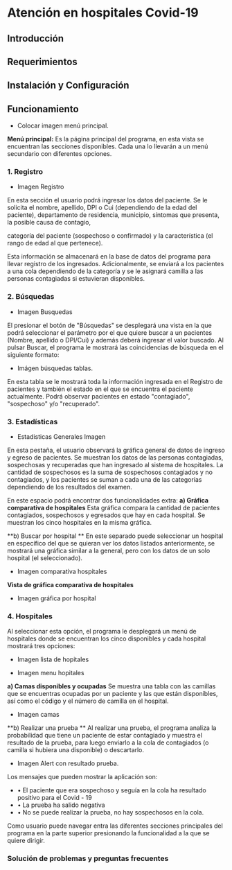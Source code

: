# Atención en hospitales Covid-19

## Introducción

## Requerimientos

## Instalación y Configuración 

## Funcionamiento 

* Colocar imagen menú principal. 

 **Menú principal:** Es la página principal del programa, en esta vista se encuentran las secciones disponibles. Cada una lo llevarán a un menú secundario con diferentes opciones.  

### 1.	Registro  

* Imagen Registro

En esta sección el usuario podrá ingresar los datos del paciente. Se le solicita el nombre, apellido, DPI o Cui (dependiendo de la edad del paciente), departamento de residencia, municipio, síntomas que presenta, la posible causa de contagio, 

categoría del paciente (sospechoso o confirmado) y la característica (el rango de edad al que pertenece). 

Esta información se almacenará en la base de datos del programa para llevar registro de los ingresados. Adicionalmente, se enviará a los pacientes a una cola dependiendo de la categoría y se le asignará camilla a las personas contagiadas si estuvieran disponibles. 

### 2.	Búsquedas

* Imagen Busquedas

El presionar el botón de "Búsquedas" se desplegará una vista en la que podrá seleccionar el parámetro por el que quiere buscar a un pacientes (Nombre, apellido o DPI/Cui) y además deberá ingresar el valor buscado. Al pulsar Buscar, el programa le mostrará las coincidencias de búsqueda en el siguiente formato: 

* Imágen búsquedas tablas. 

En esta tabla se le mostrará toda la información ingresada en el Registro de pacientes y también el estado en el que se encuentra el paciente actualmente. Podrá observar pacientes en estado "contagiado", "sospechoso" y/o "recuperado".

### 3.	Estadísticas 
* Estadisticas Generales Imagen

En esta pestaña, el usuario observará la gráfica general de datos de ingreso y egreso de pacientes. Se muestran los datos de las personas contagiadas, sospechosas y recuperadas que han ingresado al sistema de hospitales. La cantidad de sospechosos es la suma de sospechosos contagiados y no contagiados, y los pacientes se suman a cada una de las categorías dependiendo de los resultados del examen. 

En este espacio podrá encontrar dos funcionalidades extra: 
**a)	Gráfica comparativa de hospitales**
	Esta gráfica compara la cantidad de pacientes contagiados, sospechosos y 	egresados que hay en cada hospital. Se muestran los cinco hospitales en la 	misma gráfica. 
	
**b)	Buscar por hospital **
	En este separado puede seleccionar un hospital en específico del que se 	quieran ver los datos listados anteriormente, se mostrará una gráfica similar a la general, pero con los datos de un solo hospital (el 	seleccionado).

* Imagen comparativa hospitales

**Vista de gráfica comparativa de hospitales**

* Imagen gráfica por hospital

### 4.	Hospitales

Al seleccionar esta opción, el programa le desplegará un menú de hospitales donde se encuentran los cinco disponibles y cada hospital mostrará tres opciones:

* Imagen lista de hopitales

* Imagen menu hopitales

**a)	Camas disponibles y ocupadas**
Se muestra una tabla con las camillas que se encuentras ocupadas por un paciente y las que están disponibles, así como el código y el número de 	camilla en el hospital.

* Imagen camas

**b)	Realizar una prueba **
Al realizar una prueba, el programa analiza la probabilidad que tiene un 	paciente de estar contagiado y muestra el resultado de la prueba, para 	luego enviarlo a la cola de contagiados (o camilla si hubiera una 	disponible) o descartarlo. 

* Imagen Alert con resultado prueba. 

Los mensajes que pueden mostrar la aplicación son: 

* •	El paciente que era sospechoso y seguía en la cola ha resultado positivo para el Covid - 19
* •	La prueba ha salido negativa
* •	No se puede realizar la prueba, no hay sospechosos en la cola.

Como usuario puede navegar entra las diferentes secciones principales del programa en la parte superior presionando la funcionalidad a la que se quiere dirigir.

### Solución de problemas y preguntas frecuentes 




